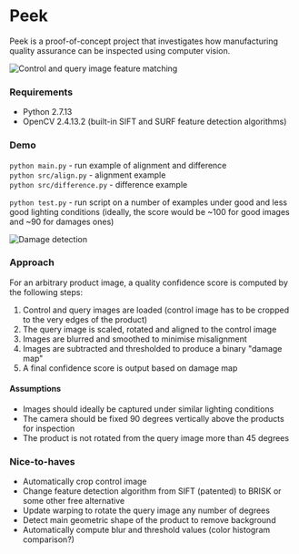 # Peek  
Peek is a proof-of-concept project that investigates how manufacturing quality assurance can be inspected using computer vision.  

![Control and query image feature matching](/img/splash.jpg?raw=true "Feature matching")  

### Requirements  
* Python 2.7.13  
* OpenCV 2.4.13.2 (built-in SIFT and SURF feature detection algorithms)  

### Demo  
`python main.py` - run example of alignment and difference  
`python src/align.py` - alignment example  
`python src/difference.py` - difference example  

`python test.py` - run script on a number of examples under good and less good lighting conditions (ideally, the score would be ~100 for good images and ~90 for damages ones)  

![Damage detection](/img/splash2.png?raw=true "Feature matching")  

### Approach  
For an arbitrary product image, a quality confidence score is computed by the following steps:  
1. Control and query images are loaded (control image has to be cropped to the very edges of the product)  
2. The query image is scaled, rotated and aligned to the control image  
3. Images are blurred and smoothed to minimise misalignment  
3. Images are subtracted and thresholded to produce a binary "damage map"  
4. A final confidence score is output based on damage map  

#### Assumptions  
- Images should ideally be captured under similar lighting conditions  
- The camera should be fixed 90 degrees vertically above the products for inspection  
- The product is not rotated from the query image more than 45 degrees  

### Nice-to-haves  
- Automatically crop control image  
- Change feature detection algorithm from SIFT (patented) to BRISK or some other free alternative  
- Update warping to rotate the query image any number of degrees  
- Detect main geometric shape of the product to remove background  
- Automatically compute blur and threshold values (color histogram comparison?)  
